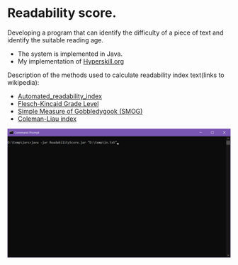 # Readability score.

Developing a program that can identify the difficulty of a piece of text and identify the suitable reading age.

+ The system is implemented in Java. 
+ My implementation of [Hyperskill.org](https://hyperskill.org/projects/39)



Description of the methods used to calculate readability index text(links to wikipedia):
+ [Automated_readability_index](https://en.wikipedia.org/wiki/Automated_readability_index)
+ [Flesch-Kincaid Grade Level](https://en.wikipedia.org/wiki/Flesch%E2%80%93Kincaid_readability_tests)
+ [Simple Measure of Gobbledygook (SMOG)](https://en.wikipedia.org/wiki/SMOG)
+ [Coleman-Liau index](https://en.wikipedia.org/wiki/Coleman%E2%80%93Liau_index)


![Alt Text](files/ReadabilityScore.gif)